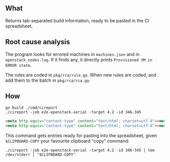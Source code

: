## What

Returns tab-separated build information, ready to be pasted in the CI spreadsheet.

## Root cause analysis

The program looks for errored machines in `machines.json` and in `openstack_nodes.log`. If it finds any, it directly prints `Provisioned VM in ERROR state`.

The rules are coded in `pkg/rca/rule.go`. When new rules are coded, and add them to the batch in `pkg/rca/rca.go`.

## How

```shell
go build ./cmd/cireport
./cireport -job e2e-openstack-serial -target 4.2 -id 346-345
```

```HTML
<meta http-equiv="content-type" content="text/html; charset=utf-8"><meta name="generator" content="cireport"/><table xmlns="http://www.w3.org/1999/xhtml"><tbody><tr><td><a href="https://prow.svc.ci.openshift.org/view/gcs/origin-ci-test/logs/release-openshift-ocp-installer-e2e-openstack-serial-4.2/345">345</a></td><td>2019-12-28 14:37:19 +0000 UTC</td><td>2h11m34s</td><td>SUCCESS</td><td></td><td><a href="https://storage.googleapis.com/origin-ci-test/logs/release-openshift-ocp-installer-e2e-openstack-serial-4.2/345/build-log.txt">https://storage.googleapis.com/origin-ci-test/logs/release-openshift-ocp-installer-e2e-openstack-serial-4.2/345/build-log.txt</a></td><td><a href="https://storage.googleapis.com/origin-ci-test/logs/release-openshift-ocp-installer-e2e-openstack-serial-4.2/345/artifacts/e2e-openstack-serial/machines.json">https://storage.googleapis.com/origin-ci-test/logs/release-openshift-ocp-installer-e2e-openstack-serial-4.2/345/artifacts/e2e-openstack-serial/machines.json</a></td><td><a href="https://storage.googleapis.com/origin-ci-test/logs/release-openshift-ocp-installer-e2e-openstack-serial-4.2/345/artifacts/e2e-openstack-serial/openstack_nodes.log">https://storage.googleapis.com/origin-ci-test/logs/release-openshift-ocp-installer-e2e-openstack-serial-4.2/345/artifacts/e2e-openstack-serial/openstack_nodes.log</a></td><td>cireport</td><td></td></tr></tbody></table>
<meta http-equiv="content-type" content="text/html; charset=utf-8"><meta name="generator" content="cireport"/><table xmlns="http://www.w3.org/1999/xhtml"><tbody><tr><td><a href="https://prow.svc.ci.openshift.org/view/gcs/origin-ci-test/logs/release-openshift-ocp-installer-e2e-openstack-serial-4.2/346">346</a></td><td>2019-12-29 02:38:10 +0000 UTC</td><td>2h22m1s</td><td>FAILURE</td><td></td><td><a href="https://storage.googleapis.com/origin-ci-test/logs/release-openshift-ocp-installer-e2e-openstack-serial-4.2/346/build-log.txt">https://storage.googleapis.com/origin-ci-test/logs/release-openshift-ocp-installer-e2e-openstack-serial-4.2/346/build-log.txt</a></td><td><a href="https://storage.googleapis.com/origin-ci-test/logs/release-openshift-ocp-installer-e2e-openstack-serial-4.2/346/artifacts/e2e-openstack-serial/machines.json">https://storage.googleapis.com/origin-ci-test/logs/release-openshift-ocp-installer-e2e-openstack-serial-4.2/346/artifacts/e2e-openstack-serial/machines.json</a></td><td><a href="https://storage.googleapis.com/origin-ci-test/logs/release-openshift-ocp-installer-e2e-openstack-serial-4.2/346/artifacts/e2e-openstack-serial/openstack_nodes.log">https://storage.googleapis.com/origin-ci-test/logs/release-openshift-ocp-installer-e2e-openstack-serial-4.2/346/artifacts/e2e-openstack-serial/openstack_nodes.log</a></td><td>cireport</td><td>Provisioned VM in ERROR state</td></tr></tbody></table>
```

This command gets entries ready for pasting into the spreadsheet, given `$CLIPBOARD-COPY` your favourite clipboard "copy" command:

```shell
./cireport -job e2e-openstack-serial -target 4.2 -id 346-345 | tee /dev/stderr | "$CLIPBOARD-COPY"
```
